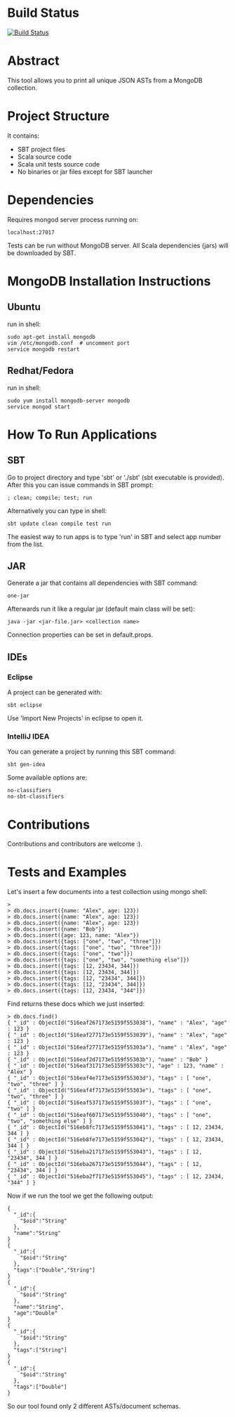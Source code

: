 Build Status
====================
[![Build Status](https://travis-ci.org/izmailoff/MongoDB-Schema-Analyzer.png)](https://travis-ci.org/izmailoff/MongoDB-Schema-Analyzer)

Abstract
====================

This tool allows you to print all unique JSON ASTs from
a MongoDB collection.

Project Structure
====================

It contains:
* SBT project files
* Scala source code
* Scala unit tests source code
* No binaries or jar files except for SBT launcher

Dependencies
====================

Requires mongod server process running on:

    localhost:27017

Tests can be run without MongoDB server.
All Scala dependencies (jars) will be downloaded by SBT.

MongoDB Installation Instructions
====================
Ubuntu
-------------
run in shell:

    sudo apt-get install mongodb
    vim /etc/mongodb.conf  # uncomment port
    service mongodb restart

Redhat/Fedora
-------------
run in shell:

    sudo yum install mongodb-server mongodb
    service mongod start

How To Run Applications
====================

SBT
-------------
Go to project directory and type 'sbt' or './sbt' (sbt executable is provided).
After this you can issue commands in SBT prompt:

    ; clean; compile; test; run

Alternatively you can type in shell:

    sbt update clean compile test run

The easiest way to run apps is to type 'run' in SBT and select app number from the list.

JAR
-------------
Generate a jar that contains all dependencies with SBT command:

    one-jar

Afterwards run it like a regular jar (default main class will be set):

    java -jar <jar-file.jar> <collection name>

Connection properties can be set in default.props.

IDEs
-------------
### Eclipse
A project can be generated with:

    sbt eclipse
    
Use 'Import New Projects' in eclipse to open it.

### IntelliJ IDEA
You can generate a project by running this SBT command:

    sbt gen-idea
    
Some available options are:

    no-classifiers
    no-sbt-classifiers

Contributions
====================
Contributions and contributors are welcome :).

Tests and Examples
====================
Let's insert a few documents into a test collection using mongo shell:

    > 
    > db.docs.insert({name: "Alex", age: 123})
    > db.docs.insert({name: "Alex", age: 123})
    > db.docs.insert({name: "Alex", age: 123})
    > db.docs.insert({name: "Bob"})
    > db.docs.insert({age: 123, name: "Alex"})
    > db.docs.insert({tags: ["one", "two", "three"]})
    > db.docs.insert({tags: ["one", "two", "three"]})
    > db.docs.insert({tags: ["one", "two"]})
    > db.docs.insert({tags: ["one", "two", "something else"]})
    > db.docs.insert({tags: [12, 23434, 344]})
    > db.docs.insert({tags: [12, 23434, 344]})
    > db.docs.insert({tags: [12, "23434", 344]})
    > db.docs.insert({tags: [12, "23434", 344]})
    > db.docs.insert({tags: [12, 23434, "344"]})

Find returns these docs which we just inserted:

    > db.docs.find()
    { "_id" : ObjectId("516eaf267173e5159f553038"), "name" : "Alex", "age" : 123 }
    { "_id" : ObjectId("516eaf277173e5159f553039"), "name" : "Alex", "age" : 123 }
    { "_id" : ObjectId("516eaf277173e5159f55303a"), "name" : "Alex", "age" : 123 }
    { "_id" : ObjectId("516eaf2d7173e5159f55303b"), "name" : "Bob" }
    { "_id" : ObjectId("516eaf317173e5159f55303c"), "age" : 123, "name" : "Alex" }
    { "_id" : ObjectId("516eaf4e7173e5159f55303d"), "tags" : [ "one", "two", "three" ] }
    { "_id" : ObjectId("516eaf4f7173e5159f55303e"), "tags" : [ "one", "two", "three" ] }
    { "_id" : ObjectId("516eaf537173e5159f55303f"), "tags" : [ "one", "two" ] }
    { "_id" : ObjectId("516eaf607173e5159f553040"), "tags" : [ "one", "two", "something else" ] }
    { "_id" : ObjectId("516eb8fc7173e5159f553041"), "tags" : [ 12, 23434, 344 ] }
    { "_id" : ObjectId("516eb8fe7173e5159f553042"), "tags" : [ 12, 23434, 344 ] }
    { "_id" : ObjectId("516eba217173e5159f553043"), "tags" : [ 12, "23434", 344 ] }
    { "_id" : ObjectId("516eba267173e5159f553044"), "tags" : [ 12, "23434", 344 ] }
    { "_id" : ObjectId("516eba2f7173e5159f553045"), "tags" : [ 12, 23434, "344" ] }

Now if we run the tool we get the following output:

    {
      "_id":{
        "$oid":"String"
      },
      "name":"String"
    }
    {
      "_id":{
        "$oid":"String"
      },
      "tags":["Double","String"]
    }
    {
      "_id":{
        "$oid":"String"
      },
      "name":"String",
      "age":"Double"
    }
    {
      "_id":{
        "$oid":"String"
      },
      "tags":["String"]
    }
    {
      "_id":{
        "$oid":"String"
      },
      "tags":["Double"]
    }

So our tool found only 2 different ASTs/document schemas.

